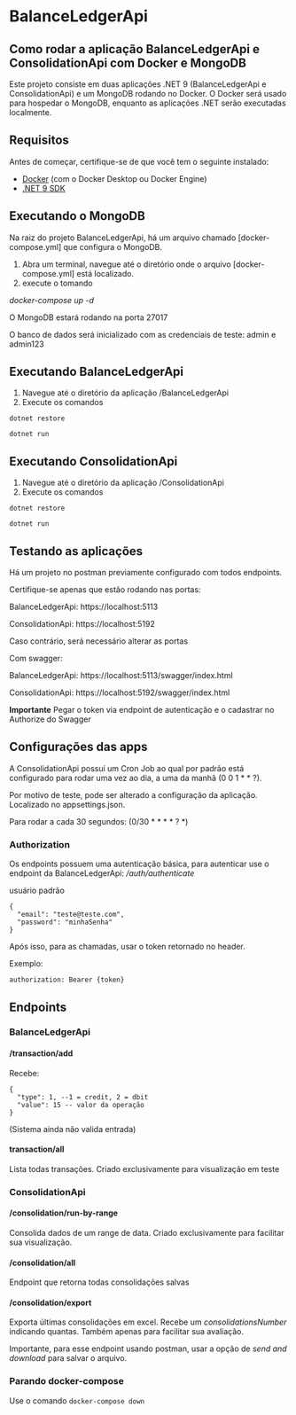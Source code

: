 
# BalanceLedgerApi
## Como rodar a aplicação BalanceLedgerApi e ConsolidationApi com Docker e MongoDB

Este projeto consiste em duas aplicações .NET 9 (BalanceLedgerApi e ConsolidationApi) e um MongoDB rodando no Docker. O Docker será usado para hospedar o MongoDB, enquanto as aplicações .NET serão executadas localmente.

## Requisitos

Antes de começar, certifique-se de que você tem o seguinte instalado:

- [Docker](https://www.docker.com/get-started) (com o Docker Desktop ou Docker Engine)
- [.NET 9 SDK](https://dotnet.microsoft.com/download/dotnet/9.0)

## Executando o MongoDB

Na raiz do projeto BalanceLedgerApi, há um arquivo chamado [docker-compose.yml] que configura o MongoDB.

1. Abra um terminal, navegue até o diretório onde o arquivo [docker-compose.yml] está localizado.
2. execute o tomando

*docker-compose up -d*

O MongoDB estará rodando na porta 27017

O banco de dados será inicializado com as credenciais de teste: admin e admin123

## Executando BalanceLedgerApi

1. Navegue até o diretório da aplicação /BalanceLedgerApi
2. Execute os comandos

```
dotnet restore

dotnet run
```

## Executando ConsolidationApi

1. Navegue até o diretório da aplicação /ConsolidationApi
2. Execute os comandos

```
dotnet restore

dotnet run
```

## Testando as aplicações

Há um projeto no postman previamente configurado com todos endpoints. 

Certifique-se apenas que estão rodando nas portas:

BalanceLedgerApi: https://localhost:5113

ConsolidationApi: https://localhost:5192

Caso contrário, será necessário alterar as portas

Com swagger:

BalanceLedgerApi: https://localhost:5113/swagger/index.html

ConsolidationApi: https://localhost:5192/swagger/index.html

**Importante**
Pegar o token via endpoint de autenticação e o cadastrar no Authorize do Swagger

## Configurações das apps

A ConsolidationApi possuí um Cron Job ao qual por padrão está configurado para rodar uma vez ao dia, a uma da manhã (0 0 1 * * ?). 

Por motivo de teste, pode ser alterado a configuração da aplicação. Localizado no appsettings.json. 

Para rodar a cada 30 segundos: (0/30 * * * * ? *)

### Authorization

Os endpoints possuem uma autenticação básica, para autenticar use o endpoint da BalanceLedgerApi: */auth/authenticate*

usuário padrão
```
{
  "email": "teste@teste.com",
  "password": "minhaSenha"
}
```
Após isso, para as chamadas, usar o token retornado no header.

Exemplo:

```authorization: Bearer {token}```

## Endpoints

### BalanceLedgerApi

#### /transaction/add

Recebe:
```
{
  "type": 1, --1 = credit, 2 = dbit
  "value": 15 -- valor da operação
}
```

(Sistema ainda não valida entrada)

#### transaction/all

Lista todas transações. Criado exclusivamente para visualização em teste

### ConsolidationApi

#### /consolidation/run-by-range

Consolida dados de um range de data. Criado exclusivamente para facilitar sua visualização.

#### /consolidation/all

Endpoint que retorna todas consolidações salvas

#### /consolidation/export

Exporta últimas consolidações em excel. Recebe um *consolidationsNumber* indicando quantas. Também apenas para facilitar sua avaliação.

Importante, para esse endpoint usando postman, usar a opção de *send and download* para salvar o arquivo.


### Parando docker-compose

Use o comando ```docker-compose down```
